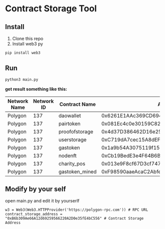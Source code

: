 # Contract Storage Tool

## Install

1. Clone this repo
2. Install web3 py

```bash
pip install web3
```

## Run

```bash
python3 main.py
```

**get result something like this:**

| Network Name | Network ID | Contract Name  | Address                            |
|--------------|------------|----------------|------------------------------------|
|  Polygon  |  137  |  daowallet  | 0x6261E1AAc369CD694093455f9e2B65b31AcEdDa1 |
|  Polygon  |  137  |  pairtoken  | 0x081Ec4c0e30159C8259BAD8F4887f83010a681DC |
|  Polygon  |  137  |  proofofstorage  | 0x4d37D386462D16e25079E5c6d24f5176E64C4118 |
|  Polygon  |  137  |  userstorage  | 0xC719dA7cec15A8dEF5488528498315F5A0b8d48d |
|  Polygon  |  137  |  gastoken  | 0x1a9b54A3075119f1546C52cA0940551A6ce5d2D0 |
|  Polygon  |  137  |  nodenft  | 0xCb19BedE3e4F64B6B0085D99127F6d0A25b7180D |
|  Polygon  |  137  |  charity_pos  | 0x013e9F8cf67D3cf74789096A393fcAD2A154084F |
|  Polygon  |  137  |  gastoken_mined  | 0xF98590aaeAcaC2Abfe29126b5BE8793714dc7553 |



## Modify by your self

open main.py and edit it by yourserlf

```python3
w3 = Web3(Web3.HTTPProvider('https://polygon-rpc.com')) # RPC URL
contract_storage_address = "0xB6b309Ae66A12d69259566220A2D0e35fE4bC556" # Contract Storage Address
```
